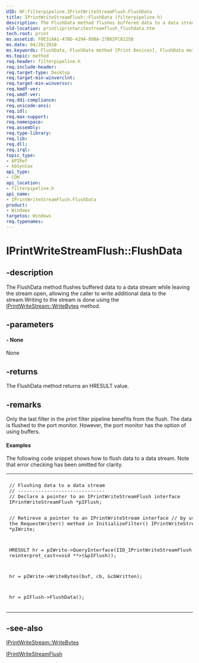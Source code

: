```yaml
---
UID: NF:filterpipeline.IPrintWriteStreamFlush.FlushData
title: IPrintWriteStreamFlush::FlushData (filterpipeline.h)
description: The FlushData method flushes buffered data to a data stream while leaving the stream open, allowing the caller to write additional data to the stream.
old-location: print\iprintwritestreamflush_flushdata.htm
tech.root: print
ms.assetid: F0E31AA1-47BD-4294-89BA-27B02FC8125B
ms.date: 04/20/2018
ms.keywords: FlushData, FlushData method [Print Devices], FlushData method [Print Devices],IPrintWriteStreamFlush interface, IPrintWriteStreamFlush interface [Print Devices],FlushData method, IPrintWriteStreamFlush.FlushData, IPrintWriteStreamFlush::FlushData, filterpipeline/IPrintWriteStreamFlush::FlushData, print.iprintwritestreamflush_flushdata
ms.topic: method
req.header: filterpipeline.h
req.include-header: 
req.target-type: Desktop
req.target-min-winverclnt: 
req.target-min-winversvr: 
req.kmdf-ver: 
req.umdf-ver: 
req.ddi-compliance: 
req.unicode-ansi: 
req.idl: 
req.max-support: 
req.namespace: 
req.assembly: 
req.type-library: 
req.lib: 
req.dll: 
req.irql: 
topic_type:
- APIRef
- kbSyntax
api_type:
- COM
api_location:
- filterpipeline.h
api_name:
- IPrintWriteStreamFlush.FlushData
product:
- Windows
targetos: Windows
req.typenames: 
---
```


# IPrintWriteStreamFlush::FlushData


## -description


The FlushData method flushes buffered data to a data stream while leaving the stream open, allowing the caller to write additional data to the stream.Writing to the stream is done using the <a href="https://msdn.microsoft.com/library/windows/hardware/ff554394">IPrintWriteStream::WriteBytes</a> method.


## -parameters






#### - None

None


## -returns



The FlushData method returns an HRESULT value.




## -remarks



Only the last filter in the print filter pipeline benefits from the flush. The data is flushed to the port monitor. However, the port monitor has the option of using  buffers.


#### Examples

The following code snippet shows how to flush data to a data stream. Note that error checking has been omitted for clarity.

<div class="code"><span codelanguage=""><table>
<tr>
<th></th>
</tr>
<tr>
<td>
<pre>// Flushing data to a data stream
// ------------------------------
// Declare a pointer to an IPrintWriteStreamFlush interface
IPrintWriteStreamFlush *pIFlush;

// Retireve a pointer to an IPrintWriteStream interface 
// by using the RequestWriter() method in InitializeFilter()
IPrintWriteStream      *pIWrite;

HRESULT hr = pIWrite-&gt;QueryInterface(IID_IPrintWriteStreamFlush, reinterpret_cast&lt;void **&gt;(&amp;pIFlush));

hr = pIWrite-&gt;WriteBytes(buf, cb, &amp;cbWritten);

hr = pIFlush-&gt;FlushData();
</pre>
</td>
</tr>
</table></span></div>



## -see-also




<a href="https://msdn.microsoft.com/library/windows/hardware/ff554394">IPrintWriteStream::WriteBytes</a>



<a href="https://msdn.microsoft.com/library/windows/hardware/hh768282">IPrintWriteStreamFlush</a>
 

 

